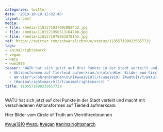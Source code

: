 ```yaml
---
categories: twitter
date: '2019-10-19 15:02:46'
layout: post
media:
- file: /media/1185571937092882432.jpg
- file: /media/1185571958513164288.jpg
- file: /media/1185571978863878145.jpg
ref: https://twitter.com/schwarzlichtwue/status/1185571999235657729
tags:
- animalrightsmarch
- vegan
- watu
- wue1910
teaser: "WATU hat sich jetzt auf drei Punkte in der Stadt verteilt und macht mit verschiedenen\
  \ Aktionsformen auf Tierleid aufmerksam.\n\n\n\nHier Bilder vom Circle of Truth\
  \ am Vierr\xF6hrenbrunnen\n\n[#wue1910](/t/wue1910) [#watu](/t/watu) [#vegan](/t/vegan)\
  \ [#animalrightsmarch](/t/animalrightsmarch) "
title: 1185571999235657729
---
```

WATU hat sich jetzt auf drei Punkte in der Stadt verteilt und macht mit verschiedenen Aktionsformen auf Tierleid aufmerksam.



Hier Bilder vom Circle of Truth am Vierröhrenbrunnen

[#wue1910](/t/wue1910) [#watu](/t/watu) [#vegan](/t/vegan) [#animalrightsmarch](/t/animalrightsmarch) 